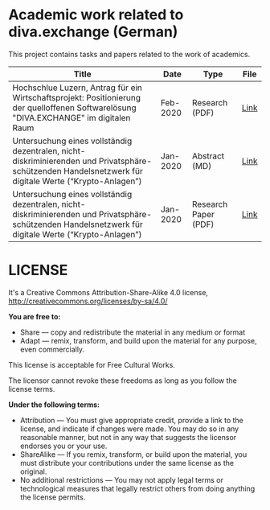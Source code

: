 # Academic work related to diva.exchange (German)

This project contains tasks and papers related to the work of academics.

| Title | Date | Type |  File   |
| ------ | ------ | ------ | ------ |
| Hochschlue Luzern, Antrag für ein Wirtschaftsprojekt: Positionierung der quelloffenen Softwarelösung "DIVA.EXCHANGE" im digitalen Raum | Feb-2020 | Research (PDF) |[Link](German-HSLU-Antrag-Wirtschaftsprojekt.pdf) |
| Untersuchung eines vollständig dezentralen, nicht-diskriminierenden und Privatsphäre-schützenden Handelsnetzwerk für digitale Werte (“Krypto-Anlagen”) | Jan-2020 |Abstract (MD) |[Link](Diva-Abstract-Forschungsbericht-SM.md) |
| Untersuchung eines vollständig dezentralen, nicht-diskriminierenden und Privatsphäre-schützenden Handelsnetzwerk für digitale Werte (“Krypto-Anlagen”) | Jan-2020 |Research Paper (PDF) | [Link](Diva-Forschungsbericht-SM.pdf) |



# LICENSE
It's a Creative Commons Attribution-Share-Alike 4.0 license, http://creativecommons.org/licenses/by-sa/4.0/

**You are free to:**

* Share — copy and redistribute the material in any medium or format
* Adapt — remix, transform, and build upon the material for any purpose, even commercially.

This license is acceptable for Free Cultural Works.

The licensor cannot revoke these freedoms as long as you follow the license terms.

**Under the following terms:**

* Attribution — You must give appropriate credit, provide a link to the license, and indicate if changes were made. You may do so in any reasonable manner, but not in any way that suggests the licensor endorses you or your use.
* ShareAlike — If you remix, transform, or build upon the material, you must distribute your contributions under the same license as the original.
* No additional restrictions — You may not apply legal terms or technological measures that legally restrict others from doing anything the license permits.




